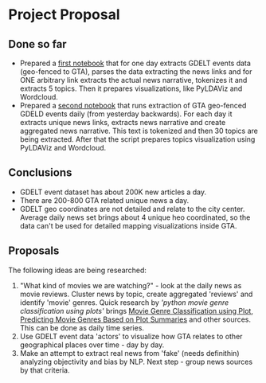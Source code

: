 # Project Proposal
## Done so far
 - Prepared a [first notebook](http://localhost:8888/notebooks/Downloads/York/group-projects/CSDA1050-CAP/playground/GDELT2/GDELT%20News%20Data%20Extraction%20for%20GTA%20Area.ipynb) 
 that for one day extracts GDELT events data (geo-fenced to GTA), parses the data extracting the news links and for ONE arbitrary link extracts the actual news narrative, tokenizes it and extracts 5 topics. Then it prepares visualizations, like PyLDAViz and Wordcloud.
 - Prepared a [second notebook](http://localhost:8888/notebooks/Downloads/York/group-projects/CSDA1050-CAP/playground/GDELT2/GDELT%20News%20Data%20Extraction%20for%20GTA%20Area%20-%20Aggregated%20Daily.ipynb) that runs
 extraction of GTA geo-fenced GDELD events daily (from yesterday backwards). For each day it extracts unique news links, extracts news narrative and create aggregated news narrative. This text is tokenized and then 30 topics are being extracted. After that the script prepares topics visualization using PyLDAViz and Wordcloud.

## Conclusions
 - GDELT event dataset has about 200K new articles a day.
 - There are 200-800 GTA related unique news a day.
 - GDELT geo coordinates are not detailed and relate to the city center. Average daily news set brings about 4 unique heo coordinated, so the data can't be used for detailed mapping visualizations inside GTA.

## Proposals

The following ideas are being researched:

1. "What kind of movies we are watching?" - look at the daily news as movie reviews. Cluster news by topic, create aggregated 'reviews' and identify 'movie' genres. Quick research by *'python movie genre classification using plots'* brings [Movie Genre Classification using Plot](https://github.com/ishmeetkohli/imdbGenreClassification), [Predicting Movie Genres Based on Plot Summaries](https://www.researchgate.net/publication/322517980_Predicting_Movie_Genres_Based_on_Plot_Summaries) and other sources. This can be done as daily time series.
2. Use GDELT event data 'actors' to visualize how GTA relates to other geographical places over time - day by day.
3. Make an attempt to extract real news from 'fake' (needs definithin) analyzing objectivity and bias by NLP. Next step - group news sources by that criteria.
